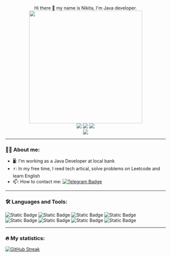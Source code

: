 <div id="header" align="center">
  Hi there 👋 my name is Nikita, I'm Java developer.
</div>
<div id="headerGif" align="center">
  <img src="https://media.giphy.com/media/v1.Y2lkPTc5MGI3NjExaDBoaXJuOHc3cm15ZXllcW5qY2F5MTdjemVoN3hkYzFoaGg3ZjA5bCZlcD12MV9pbnRlcm5hbF9naWZfYnlfaWQmY3Q9Zw/qgQUggAC3Pfv687qPC/giphy.gif" width="355"/>
</div>
<div id="badges" align="center">
  <a href="https://www.linkedin.com/in/nikita-grigoryev-7a07002b0/"><img src="https://img.shields.io/badge/LinkedIn-blue?style=for-the-badge&logo=linkedin&logoColor=white"/></a>
  <a href="https://izhevsk.hh.ru/resume/ef0a2c1dff093566630039ed1f696b43324f53"><img src="https://img.shields.io/badge/HeadHunter-red?style=for-the-badge&logo=headhunter&logoColor=red"/></a>
  <img src="https://img.shields.io/badge/Telegram-blue?style=for-the-badge&logo=telegram&logoColor=white"/>
</div>
<div id="viewCounter" align="center">
  <img src="https://komarev.com/ghpvc/?username=nvgrig&style=flat-square" allign="center">
</div>

---
### 👨‍💻 About me:
- 🖥️: I'm working as a Java Developer at local bank
- ⚡: In my free time, I reed tech artical, solve problems on Leetcode and learn English
- 📫: How to contact me: [![Telegram Badge](https://img.shields.io/badge/nvgrig-blue?style=flat&logo=Telegram&logoColor=white)](https://t.me/NickGrig)

---
### 🛠️ Languages and Tools:
![Static Badge](https://img.shields.io/badge/Java-yellow?style=for-the-badge&logo=Java&logoColor=white)
![Static Badge](https://img.shields.io/badge/Maven-grey?style=for-the-badge&logo=Maven&logoColor=white)
![Static Badge](https://img.shields.io/badge/Spring-green?style=for-the-badge&logo=Spring&logoColor=white)
![Static Badge](https://img.shields.io/badge/Junit-blue?style=for-the-badge&logo=Junit&logoColor=white)
![Static Badge](https://img.shields.io/badge/SQL-yellow?style=for-the-badge&logo=SQL&logoColor=white)
![Static Badge](https://img.shields.io/badge/REST-grey?style=for-the-badge&logo=REST&logoColor=white)
![Static Badge](https://img.shields.io/badge/Tomcat-green?style=for-the-badge&logo=Tomcat&logoColor=white)
![Static Badge](https://img.shields.io/badge/Intellij%20Idea-blue?style=for-the-badge&logo=Intellij&logoColor=white)

---
### 🔥 My statistics:
[![GitHub Streak](https://github-readme-streak-stats.herokuapp.com?user=nvgrig&theme=transparent&date_format=j%20M%5B%20Y%5D)](https://git.io/streak-stats)

<!--

**nvgrig/nvgrig** is a ✨ _special_ ✨ repository because its `README.md` (this file) appears on your GitHub profile.

Here are some ideas to get you started:

- 🔭 I’m currently working on ...
- 🌱 I’m currently learning ...
- 👯 I’m looking to collaborate on ...
- 🤔 I’m looking for help with ...
- 💬 Ask me about ...
- 📫 How to reach me: ...
- 😄 Pronouns: ...
- ⚡ Fun fact: ...
-->
